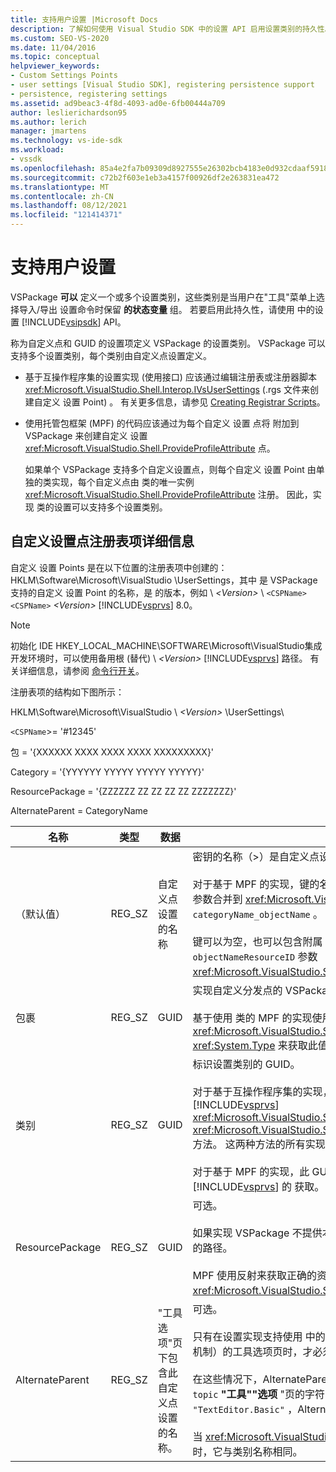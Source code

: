 ```yaml
---
title: 支持用户设置 |Microsoft Docs
description: 了解如何使用 Visual Studio SDK 中的设置 API 启用设置类别的持久性。
ms.custom: SEO-VS-2020
ms.date: 11/04/2016
ms.topic: conceptual
helpviewer_keywords:
- Custom Settings Points
- user settings [Visual Studio SDK], registering persistence support
- persistence, registering settings
ms.assetid: ad9beac3-4f8d-4093-ad0e-6fb00444a709
author: leslierichardson95
ms.author: lerich
manager: jmartens
ms.technology: vs-ide-sdk
ms.workload:
- vssdk
ms.openlocfilehash: 85a4e2fa7b09309d8927555e26302bcb4183e0d932cdaaf59188f4f48d69ffa2
ms.sourcegitcommit: c72b2f603e1eb3a4157f00926df2e263831ea472
ms.translationtype: MT
ms.contentlocale: zh-CN
ms.lasthandoff: 08/12/2021
ms.locfileid: "121414371"
---
```

# <a name="support-for-user-settings"></a>支持用户设置
VSPackage **可以** 定义一个或多个设置类别，这些类别是当用户在"工具"菜单上选择导入/导出 设置命令时保留 **的状态变量** 组。 若要启用此持久性，请使用 中的设置 [!INCLUDE[vsipsdk](../../extensibility/includes/vsipsdk_md.md)] API。

 称为自定义点和 GUID 的设置项定义 VSPackage 的设置类别。 VSPackage 可以支持多个设置类别，每个类别由自定义点设置定义。

- 基于互操作程序集的设置实现 (使用接口) 应该通过编辑注册表或注册器脚本 <xref:Microsoft.VisualStudio.Shell.Interop.IVsUserSettings> (.rgs 文件来创建自定义 设置 Point) 。 有关更多信息，请参见 [Creating Registrar Scripts](/cpp/atl/creating-registrar-scripts)。

- 使用托管包框架 (MPF) 的代码应该通过为每个自定义 设置 点将 附加到 VSPackage 来创建自定义 设置 <xref:Microsoft.VisualStudio.Shell.ProvideProfileAttribute> 点。

     如果单个 VSPackage 支持多个自定义设置点，则每个自定义 设置 Point 由单独的类实现，每个自定义点由 类的唯一实例 <xref:Microsoft.VisualStudio.Shell.ProvideProfileAttribute> 注册。 因此，实现 类的设置可以支持多个设置类别。

## <a name="custom-settings-point-registry-entry-details"></a>自定义设置点注册表项详细信息
 自定义 设置 Points 是在以下位置的注册表项中创建的：HKLM\Software\Microsoft\VisualStudio \UserSettings，其中 是 VSPackage 支持的自定义 设置 Point 的名称，是 的版本，例如 \\ *\<Version>* \\ `<CSPName>` `<CSPName>` *\<Version>* [!INCLUDE[vsprvs](../../code-quality/includes/vsprvs_md.md)] 8.0。

> [!NOTE]
> 初始化 IDE HKEY_LOCAL_MACHINE\SOFTWARE\Microsoft\VisualStudio集成开发环境时，可以使用备用根 (替代) \\ *\<Version>* [!INCLUDE[vsprvs](../../code-quality/includes/vsprvs_md.md)] 路径。 有关详细信息，请参阅 [命令行开关](../../extensibility/command-line-switches-visual-studio-sdk.md)。

 注册表项的结构如下图所示：

 HKLM\Software\Microsoft\VisualStudio \\ *\<Version>* \UserSettings\

 `<CSPName`>= '#12345'

 包 = '{XXXXXX XXXX XXXX XXXX XXXXXXXXX}'

 Category = '{YYYYYY YYYYY YYYYY YYYYY}'

 ResourcePackage = '{ZZZZZZ ZZ ZZ ZZ ZZ ZZZZZZZ}'

 AlternateParent = CategoryName

| 名称 | 类型 | 数据 | 说明 |
|-----------------|--------| - | - |
| （默认值） | REG_SZ | 自定义点设置的名称 | 密钥的名称（>）是自定义点设置 `<CSPName` 名称。<br /><br /> 对于基于 MPF 的实现，键的名称通过将构造函数的 和 `categoryName` `objectName` 参数合并到 <xref:Microsoft.VisualStudio.Shell.ProvideProfileAttribute> 获取 `categoryName_objectName` 。<br /><br /> 键可以为空，也可以包含附属 DLL 中本地化字符串的引用 ID。 此值从构造函数的 `objectNameResourceID` 参数 <xref:Microsoft.VisualStudio.Shell.ProvideProfileAttribute> 获取。 |
| 包裹 | REG_SZ | GUID | 实现自定义分发点的 VSPackage 设置 GUID。<br /><br /> 基于使用 类的 MPF 的实现使用包含 VSPackage 的 和反射的构造函数参数 <xref:Microsoft.VisualStudio.Shell.ProvideProfileAttribute> `objectType` <xref:System.Type> 来获取此值。 |
| 类别 | REG_SZ | GUID | 标识设置类别的 GUID。<br /><br /> 对于基于互操作程序集的实现，此值可以是任意选择的 GUID，IDE 会传递给 和 [!INCLUDE[vsprvs](../../code-quality/includes/vsprvs_md.md)] <xref:Microsoft.VisualStudio.Shell.Interop.IVsUserSettings.ExportSettings%2A> <xref:Microsoft.VisualStudio.Shell.Interop.IVsUserSettings.ImportSettings%2A> 方法。 这两种方法的所有实现都应验证其 GUID 参数。<br /><br /> 对于基于 MPF 的实现，此 GUID 由实现设置机制的 类 <xref:System.Type> [!INCLUDE[vsprvs](../../code-quality/includes/vsprvs_md.md)] 的 获取。 |
| ResourcePackage | REG_SZ | GUID | 可选。<br /><br /> 如果实现 VSPackage 不提供本地化字符串，则指向包含本地化字符串的附属 DLL 的路径。<br /><br /> MPF 使用反射来获取正确的资源 VSPackage，因此 <xref:Microsoft.VisualStudio.Shell.ProvideProfileAttribute> 类不会设置此参数。 |
| AlternateParent | REG_SZ | "工具选项"页下包含此自定义点设置的名称。 | 可选。<br /><br /> 只有在设置实现支持使用 中的持久性机制（而不是自动化模型中用于保存状态的机制）的工具选项页时，才必须 [!INCLUDE[vsipsdk](../../extensibility/includes/vsipsdk_md.md)] 设置此值。<br /><br /> 在这些情况下，AlternateParent 键中的值是用于标识特定 `topic` `topic.sub-topic` **"工具""选项** "页的字符串部分。 例如，对于 **"工具""选项"** 页 `"TextEditor.Basic"` ，AlternateParent 的值为 `"TextEditor"` 。<br /><br /> 当 <xref:Microsoft.VisualStudio.Shell.ProvideProfileAttribute> 生成自定义设置点时，它与类别名称相同。 |
